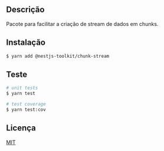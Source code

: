 ## Descrição

Pacote para facilitar a criação de stream de dados em chunks.

## Instalação

```bash
$ yarn add @nestjs-toolkit/chunk-stream
```

## Teste

```bash
# unit tests
$ yarn test

# test coverage
$ yarn test:cov
```

## Licença

[MIT](LICENSE)
